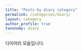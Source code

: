 ```yaml
---
title: "Posts by diary category"
permalink: /categories/diary/
layout: category
author_profile: true
taxonomy: diary
---
```


다이어리 모음입니다.
